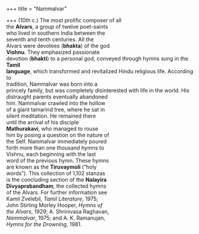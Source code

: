 +++
title = "Nammalvar"

+++
(10th c.) The most prolific composer of all  
the **Alvars**, a group of twelve poet-saints  
who lived in southern India between the  
seventh and tenth centuries. All the  
Alvars were devotees (**bhakta**) of the god  
**Vishnu**. They emphasized passionate  
devotion (**bhakti**) to a personal god, conveyed through hymns sung in the **Tamil**  
**language**, which transformed and revitalized Hindu religious life. According to  
tradition, Nammalvar was born into a  
princely family, but was completely disinterested with life in the world. His distraught parents eventually abandoned  
him. Nammalvar crawled into the hollow  
of a giant tamarind tree, where he sat in  
silent meditation. He remained there  
until the arrival of his disciple  
**Mathurakavi**, who managed to rouse  
him by posing a question on the nature of  
the Self. Nammalvar immediately poured  
forth more than one thousand hymns to  
Vishnu, each beginning with the last  
word of the previous hymn. These hymns  
are known as the **Tiruvaymoli** (“holy  
words”). This collection of 1,102 stanzas  
is the concluding section of the **Nalayira**  
**Divyaprabandham**, the collected hymns  
of the Alvars. For further information see  
Kamil Zvelebil, *Tamil Literature*, 1975;  
John Stirling Morley Hooper, *Hymns of*  
*the Alvars*, 1929; A. Shrinivasa Raghavan,  
*Nammalvar*, 1975; and A. K. Ramanujan,  
*Hymns for the Drowning*, 1981.